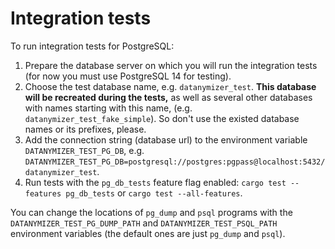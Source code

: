 # Integration tests

To run integration tests for PostgreSQL:

1. Prepare the database server on which you will run the integration tests (for now you must use PostgreSQL 14 for testing).
2. Choose the test database name, e.g. `datanymizer_test`.
   **This database will be recreated during the tests,** as well as several other databases with names starting with
  this name, (e.g. `datanymizer_test_fake_simple`). So don't use the existed database names or its prefixes, please.   
3. Add the connection string (database url) to the environment variable `DATANYMIZER_TEST_PG_DB`, e.g.
   `DATANYMIZER_TEST_PG_DB=postgresql://postgres:pgpass@localhost:5432/datanymizer_test`.
4. Run tests with the `pg_db_tests` feature flag enabled:
   `cargo test --features pg_db_tests` or `cargo test --all-features`.

You can change the locations of `pg_dump` and `psql` programs with the `DATANYMIZER_TEST_PG_DUMP_PATH` and
`DATANYMIZER_TEST_PSQL_PATH` environment variables (the default ones are just `pg_dump` and `psql`).
